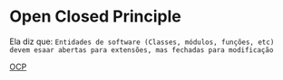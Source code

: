 # Open Closed Principle

Ela diz que: 
`Entidades de software (Classes, módulos, funções, etc) devem esaar abertas para extensões, mas fechadas para modificação`

[OCP](https://www.eduardopires.net.br/2013/05/open-closed-principle-ocp/)